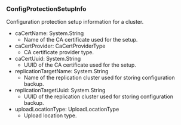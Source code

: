 ### ConfigProtectionSetupInfo
Configuration protection setup information for a cluster.

- caCertName: System.String
  - Name of the CA certificate used for the setup.
- caCertProvider: CaCertProviderType
  - CA certificate provider type.
- caCertUuid: System.String
  - UUID of the CA certificate used for the setup.
- replicationTargetName: System.String
  - Name of the replication cluster used for storing configuration backup.
- replicationTargetUuid: System.String
  - UUID of the replication cluster used for storing configuration backup.
- uploadLocationType: UploadLocationType
  - Upload location type.
